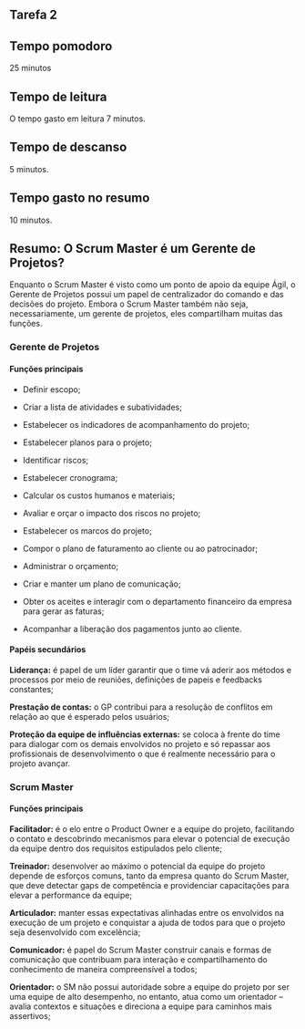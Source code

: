 <h2>Tarefa 2</h2>

<h2>Tempo pomodoro</h2>
25 minutos

<h2>Tempo de leitura</h2> 

O tempo gasto em leitura 7 minutos.

<h2>Tempo de descanso</h2>

5 minutos.

<h2>Tempo gasto no resumo</h2>

10 minutos.

<h2>Resumo: O Scrum Master é um Gerente de Projetos?</h2>

Enquanto o Scrum Master é visto como um ponto de apoio da equipe Ágil, o Gerente de Projetos possui um papel de centralizador do comando e das decisões do projeto. Embora o Scrum Master também não seja, necessariamente, um gerente de projetos, eles compartilham muitas das funções.

<h3>Gerente de Projetos</h3>

<h4>Funções principais</h4>

 - Definir escopo;

- Criar a lista de atividades e subatividades;

- Estabelecer os indicadores de acompanhamento do projeto;

- Estabelecer planos para o projeto;

- Identificar riscos;

- Estabelecer cronograma;

- Calcular os custos humanos e materiais;

- Avaliar e orçar o impacto dos riscos no projeto;

- Estabelecer os marcos do projeto;

- Compor o plano de faturamento ao cliente ou ao patrocinador;

- Administrar o orçamento;

- Criar e manter um plano de comunicação;

- Obter os aceites e interagir com o departamento financeiro da empresa para gerar as faturas;

- Acompanhar a liberação dos pagamentos junto ao cliente.

<h4>Papéis secundários</h4>

<b>Liderança:</b> é papel de um líder garantir que o time vá aderir aos métodos e processos por meio de reuniões, definições de papeis e feedbacks constantes;

<b>Prestação de contas:</b> o GP contribui para a resolução de conflitos em relação ao que é esperado pelos usuários;

<b>Proteção da equipe de influências externas:</b> se coloca à frente do time para dialogar com os demais envolvidos no projeto e só repassar aos profissionais de desenvolvimento o que é realmente necessário para o projeto avançar.

<h3>Scrum Master</h3>

<h4>Funções principais</h4>

<b>Facilitador:</b> é o elo entre o Product Owner e a equipe do projeto, facilitando o contato e descobrindo mecanismos para elevar o potencial de execução da equipe dentro dos requisitos estipulados pelo cliente;

<b>Treinador:</b> desenvolver ao máximo o potencial da equipe do projeto depende de esforços comuns, tanto da empresa quanto do Scrum Master, que deve detectar gaps de competência e providenciar capacitações para elevar a performance da equipe;

<b>Articulador:</b> manter essas expectativas alinhadas entre os envolvidos na execução de um projeto e conquistar a ajuda de todos para que o projeto seja desenvolvido com excelência;

<b>Comunicador:</b> é papel do Scrum Master construir canais e formas de comunicação que contribuam para interação e compartilhamento do conhecimento de maneira compreensível a todos;

<b>Orientador:</b> o SM não possui autoridade sobre a equipe do projeto por ser uma equipe de alto desempenho, no entanto, atua como um orientador – avalia contextos e situações e direciona a equipe para caminhos mais assertivos;

